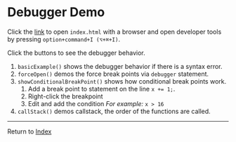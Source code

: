 # Debugger Demo

Click the [link](index.html) to open `index.html` with a browser and open developer tools by pressing `option+command+I (⌥+⌘+I)`.

Click the buttons to see the debugger behavior.

1. `basicExample()` shows the debugger behavior if there is a syntax error.
2. `forceOpen()` demos the force break points via `debugger` statement.
3. `showConditionalBreakPoint()` shows how conditional break points work.
   1. Add a break point to statement on the line `x += 1;`. 
   2. Right-click the breakpoint
   3. Edit and add the condition _For example:_ `x > 16`
4. `callStack()` demos callstack, the order of the functions are called.


---
Return to [Index](../../README.md)